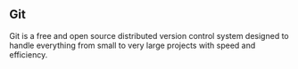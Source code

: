 Git
---
Git is a free and open source distributed version control system designed to handle everything from small to very large projects with speed and efficiency.
